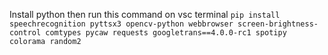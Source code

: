 Install python then run this command on vsc terminal `pip install speechrecognition pyttsx3 opencv-python webbrowser screen-brightness-control comtypes pycaw requests googletrans==4.0.0-rc1 spotipy colorama random2
  `
  
